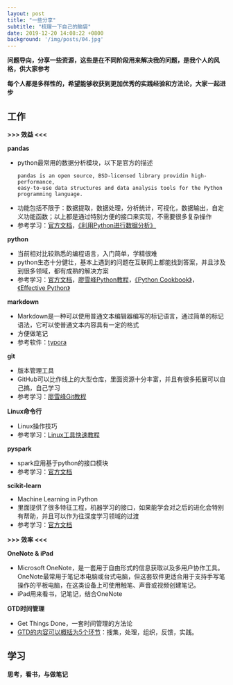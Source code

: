 ```yaml
---
layout: post
title: "一些分享"
subtitle: "梳理一下自己的脑袋"
date: 2019-12-20 14:08:22 +0800
background: '/img/posts/04.jpg'
---
```


**问题导向，分享一些资源，这些是在不同阶段用来解决我的问题，是我个人的风格，供大家参考**

**每个人都是多样性的，希望能够收获到更加优秀的实践经验和方法论，大家一起进步**

## 工作

**\>\>\> 效益 \<\<\<**

**pandas**

+ python最常用的数据分析模块，以下是官方的描述
    ```shell
    pandas is an open source, BSD-licensed library providin high-performance, 
    easy-to-use data structures and data analysis tools for the Python 
    programming language.
    ```
+ 功能包括不限于：数据提取，数据处理，分析统计，可视化，数据输出，自定义功能函数；以上都是通过特别方便的接口来实现，不需要很多复杂操作
+ 参考学习：[官方文档](https://pandas.pydata.org/pandas-docs/stable/index.html)，[《利用Python进行数据分析》](https://book.douban.com/subject/25779298/)

**python**

+ 当前相对比较熟悉的编程语言，入门简单，学精很难
+ python生态十分健壮，基本上遇到的问题在互联网上都能找到答案，并且涉及到很多领域，都有成熟的解决方案
+ 参考学习：[官方文档](https://docs.python.org/zh-cn/3/)，[廖雪峰Python教程](https://www.liaoxuefeng.com/wiki/1016959663602400)，[《Python Cookbook》](https://book.douban.com/subject/26381341/)，[《Effective Python》](https://book.douban.com/subject/26709315/)

**markdown**

+ Markdown是一种可以使用普通文本编辑器编写的标记语言，通过简单的标记语法，它可以使普通文本内容具有一定的格式
+ 方便做笔记
+ 参考软件：[typora](https://www.typora.io/)

**git**

+ 版本管理工具
+ GitHub可以比作线上的大型仓库，里面资源十分丰富，并且有很多拓展可以自己搞，自己学习
+ 参考学习：[廖雪峰Git教程](https://www.liaoxuefeng.com/wiki/896043488029600)

**Linux命令行**

+ Linux操作技巧
+ 参考学习：[Linux工具快速教程](https://linuxtools-rst.readthedocs.io/zh_CN/latest/)

**pyspark**

+ spark应用基于python的接口模块
+ 参考学习：[官方文档](https://spark.apache.org/docs/2.1.0/api/python/index.html#)

**scikit-learn**

+ Machine Learning in Python
+ 里面提供了很多特征工程，机器学习的接口，如果能学会对之后的进化会特别有帮助，并且可以作为往深度学习领域的过渡
+ 参考学习：[官方文档](https://scikit-learn.org/stable/user_guide.html)

**\>\>\> 效率 \<\<\<**

**OneNote & iPad** 

+ Microsoft OneNote，是一套用于自由形式的信息获取以及多用户协作工具。OneNote最常用于笔记本电脑或台式电脑，但这套软件更适合用于支持手写笔操作的平板电脑，在这类设备上可使用触笔、声音或视频创建笔记。
+ iPad用来看书，记笔记，结合OneNote

**GTD时间管理**

+ Get Things Done，一套时间管理的方法论
+ [GTD的内容可以概括为5个环节](https://link.zhihu.com/?target=https%3A//gettingthingsdone.com/five-steps/)：搜集，处理，组织，反馈，实践。

## 学习

**思考，看书，与做笔记**


